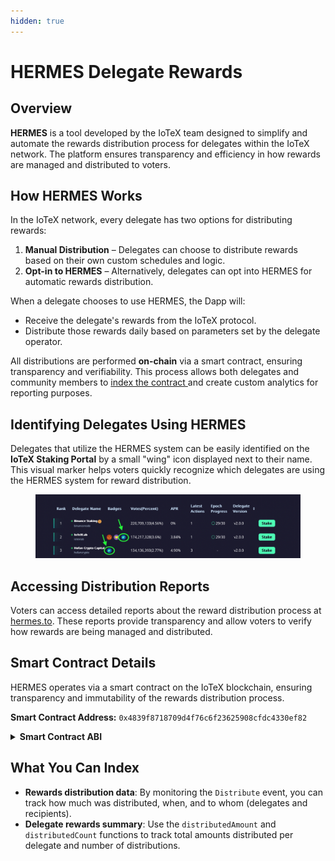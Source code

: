 ```yaml
---
hidden: true
---
```


# HERMES Delegate Rewards

## Overview

**HERMES** is a tool developed by the IoTeX team designed to simplify and automate the rewards distribution process for delegates within the IoTeX network. The platform ensures transparency and efficiency in how rewards are managed and distributed to voters.

## How HERMES Works

In the IoTeX network, every delegate has two options for distributing rewards:

1. **Manual Distribution** – Delegates can choose to distribute rewards based on their own custom schedules and logic.
2. **Opt-in to HERMES** – Alternatively, delegates can opt into HERMES for automatic rewards distribution.

When a delegate chooses to use HERMES, the Dapp will:

* Receive the delegate's rewards from the IoTeX protocol.
* Distribute those rewards daily based on parameters set by the delegate operator.

All distributions are performed **on-chain** via a smart contract, ensuring transparency and verifiability. This process allows both delegates and community members to [index the contract ](../chain-indexing/)and create custom analytics for reporting purposes.

## Identifying Delegates Using HERMES

Delegates that utilize the HERMES system can be easily identified on the **IoTeX Staking Portal** by a small "wing" icon displayed next to their name. This visual marker helps voters quickly recognize which delegates are using the HERMES system for reward distribution.

<figure><img src="../../../.gitbook/assets/image (3) (1) (1).png" alt=""><figcaption></figcaption></figure>

## Accessing Distribution Reports

Voters can access detailed reports about the reward distribution process at [hermes.to](https://hermes.to/). These reports provide transparency and allow voters to verify how rewards are being managed and distributed.

## Smart Contract Details

HERMES operates via a smart contract on the IoTeX blockchain, ensuring transparency and immutability of the rewards distribution process.

**Smart Contract Address:** `0x4839f8718709d4f76c6f23625908cfdc4330ef82`

<details>

<summary><strong>Smart Contract ABI</strong></summary>

```javascript
[
    {
        "type": "constructor",
        "inputs": [
            {
                "name": "_contractStartEpoch",
                "type": "uint256"
            },
            {
                "name": "_multisendAddress",
                "type": "address"
            },
            {
                "name": "_forwardRegistrationAddress",
                "type": "address"
            },
            {
                "name": "_analyticsEndpoint",
                "type": "string"
            }
        ],
        "stateMutability": "nonpayable"
    },
    {
        "type": "function",
        "name": "addAddressToWhitelist",
        "inputs": [
            {
                "name": "addr",
                "type": "address"
            }
        ],
        "outputs": [
            {
                "name": "success",
                "type": "bool"
            }
        ],
        "stateMutability": "nonpayable"
    },
    {
        "type": "function",
        "name": "addAddressesToWhitelist",
        "inputs": [
            {
                "name": "addrs",
                "type": "address[]"
            }
        ],
        "outputs": [
            {
                "name": "success",
                "type": "bool"
            }
        ],
        "stateMutability": "nonpayable"
    },
    {
        "type": "function",
        "name": "analyticsEndpoint",
        "inputs": [],
        "outputs": [
            {
                "name": "",
                "type": "string"
            }
        ],
        "stateMutability": "view"
    },
    {
        "type": "function",
        "name": "commitDistributions",
        "inputs": [
            {
                "name": "endEpoch",
                "type": "uint256"
            },
            {
                "name": "delegateNames",
                "type": "bytes32[]"
            }
        ],
        "outputs": [],
        "stateMutability": "nonpayable"
    },
    {
        "type": "function",
        "name": "contractStartEpoch",
        "inputs": [],
        "outputs": [
            {
                "name": "",
                "type": "uint256"
            }
        ],
        "stateMutability": "view"
    },
    {
        "type": "function",
        "name": "distributeRewards",
        "inputs": [
            {
                "name": "delegateName",
                "type": "bytes32"
            },
            {
                "name": "endEpoch",
                "type": "uint256"
            },
            {
                "name": "recipients",
                "type": "address[]"
            },
            {
                "name": "amounts",
                "type": "uint256[]"
            }
        ],
        "outputs": [],
        "stateMutability": "payable"
    },
    {
        "type": "function",
        "name": "distributedAmount",
        "inputs": [
            {
                "name": "",
                "type": "bytes32"
            }
        ],
        "outputs": [
            {
                "name": "",
                "type": "uint256"
            }
        ],
        "stateMutability": "view"
    },
    {
        "type": "function",
        "name": "distributedCount",
        "inputs": [
            {
                "name": "",
                "type": "bytes32"
            }
        ],
        "outputs": [
            {
                "name": "",
                "type": "uint256"
            }
        ],
        "stateMutability": "view"
    },
    {
        "type": "function",
        "name": "distributions",
        "inputs": [
            {
                "name": "",
                "type": "bytes32"
            },
            {
                "name": "",
                "type": "uint256"
            }
        ],
        "outputs": [
            {
                "name": "distributedCount",
                "type": "uint256"
            },
            {
                "name": "amount",
                "type": "uint256"
            }
        ],
        "stateMutability": "view"
    },
    {
        "type": "function",
        "name": "endEpochs",
        "inputs": [
            {
                "name": "",
                "type": "uint256"
            }
        ],
        "outputs": [
            {
                "name": "",
                "type": "uint256"
            }
        ],
        "stateMutability": "view"
    },
    {
        "type": "function",
        "name": "forwardRegistration",
        "inputs": [],
        "outputs": [
            {
                "name": "",
                "type": "address"
            }
        ],
        "stateMutability": "view"
    },
    {
        "type": "function",
        "name": "getEndEpochCount",
        "inputs": [],
        "outputs": [
            {
                "name": "",
                "type": "uint256"
            }
        ],
        "stateMutability": "view"
    },
    {
        "type": "function",
        "name": "multisender",
        "inputs": [],
        "outputs": [
            {
                "name": "",
                "type": "address"
            }
        ],
        "stateMutability": "view"
    },
    {
        "type": "function",
        "name": "owner",
        "inputs": [],
        "outputs": [
            {
                "name": "",
                "type": "address"
            }
        ],
        "stateMutability": "view"
    },
    {
        "type": "function",
        "name": "recipientEpochTracker",
        "inputs": [
            {
                "name": "",
                "type": "bytes32"
            },
            {
                "name": "",
                "type": "address"
            }
        ],
        "outputs": [
            {
                "name": "",
                "type": "uint256"
            }
        ],
        "stateMutability": "view"
    },
    {
        "type": "function",
        "name": "removeAddressFromWhitelist",
        "inputs": [
            {
                "name": "addr",
                "type": "address"
            }
        ],
        "outputs": [
            {
                "name": "success",
                "type": "bool"
            }
        ],
        "stateMutability": "nonpayable"
    },
    {
        "type": "function",
        "name": "removeAddressesFromWhitelist",
        "inputs": [
            {
                "name": "addrs",
                "type": "address[]"
            }
        ],
        "outputs": [
            {
                "name": "success",
                "type": "bool"
            }
        ],
        "stateMutability": "nonpayable"
    },
    {
        "type": "function",
        "name": "setAnalyticsEndpoint",
        "inputs": [
            {
                "name": "_endpoint",
                "type": "string"
            }
        ],
        "outputs": [],
        "stateMutability": "nonpayable"
    },
    {
        "type": "function",
        "name": "setMultisendAddress",
        "inputs": [
            {
                "name": "_multisendAddress",
                "type": "address"
            }
        ],
        "outputs": [],
        "stateMutability": "nonpayable"
    },
    {
        "type": "function",
        "name": "transferOwnership",
        "inputs": [
            {
                "name": "newOwner",
                "type": "address"
            }
        ],
        "outputs": [],
        "stateMutability": "nonpayable"
    },
    {
        "type": "function",
        "name": "whitelist",
        "inputs": [
            {
                "name": "",
                "type": "address"
            }
        ],
        "outputs": [
            {
                "name": "",
                "type": "bool"
            }
        ],
        "stateMutability": "view"
    },
    {
        "type": "event",
        "name": "CommitDistributions",
        "inputs": [
            {
                "name": "endEpoch",
                "type": "uint256",
                "indexed": false
            },
            {
                "name": "delegateNames",
                "type": "bytes32[]",
                "indexed": false
            }
        ],
        "anonymous": false
    },
    {
        "type": "event",
        "name": "Distribute",
        "inputs": [
            {
                "name": "startEpoch",
                "type": "uint256",
                "indexed": false
            },
            {
                "name": "endEpoch",
                "type": "uint256",
                "indexed": false
            },
            {
                "name": "delegateName",
                "type": "bytes32",
                "indexed": true
            },
            {
                "name": "numOfRecipients",
                "type": "uint256",
                "indexed": false
            },
            {
                "name": "totalAmount",
                "type": "uint256",
                "indexed": false
            }
        ],
        "anonymous": false
    },
    {
        "type": "event",
        "name": "OwnershipTransferred",
        "inputs": [
            {
                "name": "previousOwner",
                "type": "address",
                "indexed": true
            },
            {
                "name": "newOwner",
                "type": "address",
                "indexed": true
            }
        ],
        "anonymous": false
    },
    {
        "type": "event",
        "name": "WhitelistedAddressAdded",
        "inputs": [
            {
                "name": "addr",
                "type": "address",
                "indexed": false
            }
        ],
        "anonymous": false
    },
    {
        "type": "event",
        "name": "WhitelistedAddressRemoved",
        "inputs": [
            {
                "name": "addr",
                "type": "address",
                "indexed": false
            }
        ],
        "anonymous": false
    }
]

    
```



</details>

## **What You Can Index**

* **Rewards distribution data**: By monitoring the `Distribute` event, you can track how much was distributed, when, and to whom (delegates and recipients).
* **Delegate rewards summary**: Use the `distributedAmount` and `distributedCount` functions to track total amounts distributed per delegate and number of distributions.
